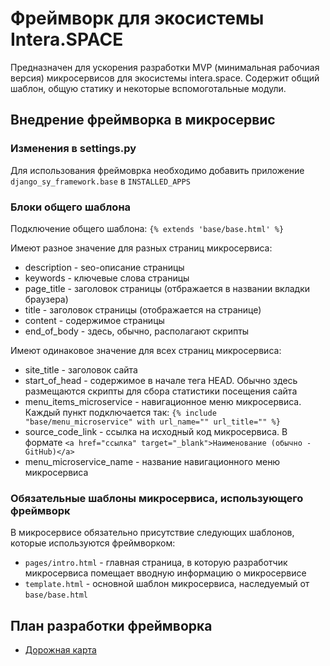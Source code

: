 # Фреймворк для экосистемы Intera.SPACE

Предназначен для ускорения разработки MVP (минимальная рабочиая версия) микросервисов для экосистемы intera.space. Содержит общий шаблон, общую статику и некоторые вспомоготальные модули.

## Внедрение фреймворка в микросервис

### Изменения в settings.py

Для использования фреймоврка необходимо добавить приложение `django_sy_framework.base` в `INSTALLED_APPS`

### Блоки общего шаблона

Подключение общего шаблона: `{% extends 'base/base.html' %}`

Имеют разное значение для разных страниц микросервиса:
- description - seo-описание страницы
- keywords - ключевые слова страницы
- page_title - заголовок страницы (отбражается в названии вкладки браузера)
- title - заголовок страницы (отображается на странице)
- content - содержимое страницы
- end_of_body - здесь, обычно, располагают скрипты

Имеют одинаковое значение для всех страниц микросервиса:
- site_title - заголовок сайта
- start_of_head - содержимое в начале тега HEAD. Обычно здесь размещаются скрипты для сбора статистики посещения сайта
- menu_items_microservice - навигационное меню микросервиса. Каждый пункт подключается так: `{% include "base/menu_microservice" with url_name="" url_title="" %}`
- source_code_link - ссылка на исходный код микросервиса. В формате `<a href="ссылка" target="_blank">Наименование (обычно - GitHub)</a>`
- menu_microservice_name - название навигационного меню микросервиса

### Обязательные шаблоны микросервиса, использующего фреймворк

В микросервисе обязательно присутствие следующих шаблонов, которые используются фреймворком:

- `pages/intro.html` - главная страница, в которую разработчик микросервиса помещает вводную информацию о микросервисе
- `template.html` - основной шаблон микросервиса, наследуемый от `base/base.html`

## План разработки фреймворка

- [Дорожная карта](ROADMAP.md)
